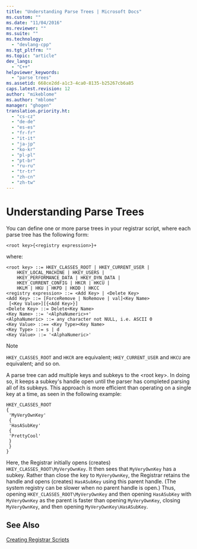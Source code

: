 ```yaml
---
title: "Understanding Parse Trees | Microsoft Docs"
ms.custom: ""
ms.date: "11/04/2016"
ms.reviewer: ""
ms.suite: ""
ms.technology: 
  - "devlang-cpp"
ms.tgt_pltfrm: ""
ms.topic: "article"
dev_langs: 
  - "C++"
helpviewer_keywords: 
  - "parse trees"
ms.assetid: 668ce2dd-a1c3-4ca0-8135-b25267cb6a85
caps.latest.revision: 12
author: "mikeblome"
ms.author: "mblome"
manager: "ghogen"
translation.priority.ht: 
  - "cs-cz"
  - "de-de"
  - "es-es"
  - "fr-fr"
  - "it-it"
  - "ja-jp"
  - "ko-kr"
  - "pl-pl"
  - "pt-br"
  - "ru-ru"
  - "tr-tr"
  - "zh-cn"
  - "zh-tw"
---
```

# Understanding Parse Trees
You can define one or more parse trees in your registrar script, where each parse tree has the following form:  
  
```  
<root key>{<registry expression>}+  
```  
  
 where:  
  
```  
<root key> ::= HKEY_CLASSES_ROOT | HKEY_CURRENT_USER |  
    HKEY_LOCAL_MACHINE | HKEY_USERS |  
    HKEY_PERFORMANCE_DATA | HKEY_DYN_DATA |  
    HKEY_CURRENT_CONFIG | HKCR | HKCU |  
    HKLM | HKU | HKPD | HKDD | HKCC  
<registry expression> ::= <Add Key> | <Delete Key>  
<Add Key> ::= [ForceRemove | NoRemove | val]<Key Name>  
 [<Key Value>][{<Add Key>}]  
<Delete Key> ::= Delete<Key Name>  
<Key Name> ::= '<AlphaNumeric>+'  
<AlphaNumeric> ::= any character not NULL, i.e. ASCII 0  
<Key Value> ::== <Key Type><Key Name>  
<Key Type> ::= s | d  
<Key Value> ::= '<AlphaNumeric>'  
```  
  
> [!NOTE]
> `HKEY_CLASSES_ROOT` and `HKCR` are equivalent; `HKEY_CURRENT_USER` and `HKCU` are equivalent; and so on.  
  
 A parse tree can add multiple keys and subkeys to the \<root key>. In doing so, it keeps a subkey's handle open until the parser has completed parsing all of its subkeys. This approach is more efficient than operating on a single key at a time, as seen in the following example:  
  
```  
HKEY_CLASSES_ROOT  
{  
 'MyVeryOwnKey'  
 {  
 'HasASubKey'  
 {  
 'PrettyCool'  
 }  
 }  
}  
```  
  
 Here, the Registrar initially opens (creates) `HKEY_CLASSES_ROOT\MyVeryOwnKey`. It then sees that `MyVeryOwnKey` has a subkey. Rather than close the key to `MyVeryOwnKey`, the Registrar retains the handle and opens (creates) `HasASubKey` using this parent handle. (The system registry can be slower when no parent handle is open.) Thus, opening `HKEY_CLASSES_ROOT\MyVeryOwnKey` and then opening `HasASubKey` with `MyVeryOwnKey` as the parent is faster than opening `MyVeryOwnKey`, closing `MyVeryOwnKey`, and then opening `MyVeryOwnKey\HasASubKey`.  
  
## See Also  
 [Creating Registrar Scripts](../atl/creating-registrar-scripts.md)

